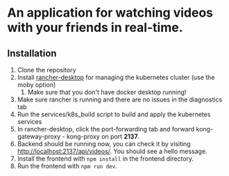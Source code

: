 # An application for watching videos with your friends in real-time.

## Installation
1. Clone the repository
2. Install [rancher-desktop](https://rancherdesktop.io/) for managing the kubernetes cluster (use the moby option)
   1. Make sure that you don't have docker desktop running!
3. Make sure rancher is running and there are no issues in the diagnostics tab
4. Run the services/k8s_build script to build and apply the kubernetes services
5. In rancher-desktop, click the port-forwarding tab and forward kong-gateway-proxy - kong-proxy on port **2137**.
6. Backend should be running now, you can check it by visiting [http://localhost:2137/api/videos/](http://localhost:2137/api/videos/). You should see a hello message.
7. Install the frontend with `npm install` in the frontend directory.
8. Run the frontend with `npm run dev`.